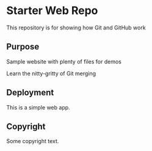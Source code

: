 # Starter Web Repo

This repository is for showing how Git and GitHub work

## Purpose

Sample website with plenty of files for demos

Learn the nitty-gritty of Git merging

## Deployment

This is a simple web app.

## Copyright

Some copyright text.